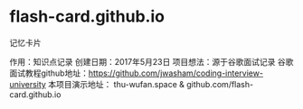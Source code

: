 # flash-card.github.io
记忆卡片

作用：知识点记录
创建日期：2017年5月23日
项目想法：源于谷歌面试记录 
谷歌面试教程github地址：https://github.com/jwasham/coding-interview-university
本项目演示地址：
thu-wufan.space
&
github.com/flash-card.github.io
